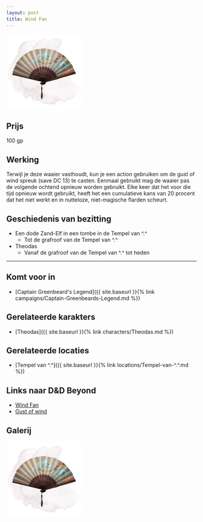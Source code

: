 ```yaml
---
layout: post
title: Wind Fan
---
```


<img src="../images/Wind Fan.png" alt="Wind Fan" width=200>

## Prijs
100 gp

## Werking
Terwijl je deze waaier vasthoudt, kun je een action gebruiken om de gust of wind spreuk (save DC 13) te casten. Eenmaal gebruikt mag de waaier pas de volgende ochtend opnieuw worden gebruikt. Elke keer dat het voor die tijd opnieuw wordt gebruikt, heeft het een cumulatieve kans van 20 procent dat het niet werkt en in nutteloze, niet-magische flarden scheurt.

## Geschiedenis van bezitting
* Een dode Zand-Elf in een tombe in de Tempel van ^.^
  *  Tot de grafroof van de Tempel van ^.^
* Theodas
  * Vanaf de grafroof van de Tempel van ^.^ tot heden

---

## Komt voor in
* [Captain Greenbeard's Legend]({{ site.baseurl }}{% link campaigns/Captain-Greenbeards-Legend.md %})

## Gerelateerde karakters
* [Theodas]({{ site.baseurl }}{% link characters/Theodas.md %})

## Gerelateerde locaties
* [Tempel van ^.^]({{ site.baseurl }}{% link locations/Tempel-van-^.^.md %})

## Links naar D&D Beyond
* [Wind Fan](https://www.dndbeyond.com/magic-items/4803-wind-fan)
* [Gust of wind](https://www.dndbeyond.com/spells/gust-of-wind)

## Galerij
<img src="../images/Wind Fan.png" alt="Wind Fan" width=200>